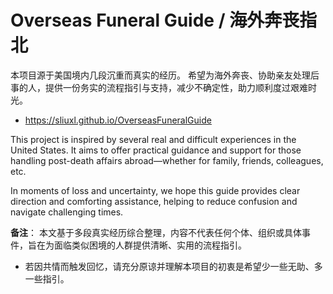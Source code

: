 # Overseas Funeral Guide / 海外奔丧指北


本项目源于美国境内几段沉重而真实的经历。
希望为海外奔丧、协助亲友处理后事的人，提供一份务实的流程指引与支持，减少不确定性，助力顺利度过艰难时光。
- https://sliuxl.github.io/OverseasFuneralGuide


This project is inspired by several real and difficult experiences in the United States.
It aims to offer practical guidance and support for those handling post-death affairs abroad—whether for family, friends, colleagues, etc.

In moments of loss and uncertainty,
we hope this guide provides clear direction and comforting assistance,
helping to reduce confusion and navigate challenging times.


**备注**：
本文基于多段真实经历综合整理，内容不代表任何个体、组织或具体事件，旨在为面临类似困境的人群提供清晰、实用的流程指引。
- 若因共情而触发回忆，请充分原谅并理解本项目的初衷是希望少一些无助、多一些指引。
